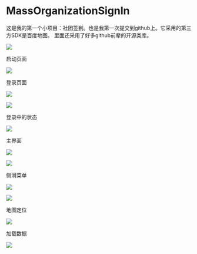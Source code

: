 # MassOrganizationSignIn

这是我的第一个小项目：社团签到。也是我第一次提交到github上。它采用的第三方SDK是百度地图。
里面还采用了好多github前辈的开源类库。


![](https://github.com/IAn2018cs/MassOrganizationSignIn/blob/master/demo.gif)


启动页面

![](https://github.com/IAn2018cs/MassOrganizationSignIn/blob/master/demoImage/Screenshot_2016-08-31-11-54-18-86.png)

登录页面

![](https://github.com/IAn2018cs/MassOrganizationSignIn/blob/master/demoImage/Screenshot_2016-08-31-11-54-30-03.png)

![](https://github.com/IAn2018cs/MassOrganizationSignIn/blob/master/demoImage/Screenshot_2016-08-31-11-54-41-19.png)

登录中的状态

![](https://github.com/IAn2018cs/MassOrganizationSignIn/blob/master/demoImage/Screenshot_2016-08-31-11-54-52-85.png)

主界面

![](https://github.com/IAn2018cs/MassOrganizationSignIn/blob/master/demoImage/Screenshot_2016-08-31-11-54-59-36.png)

![](https://github.com/IAn2018cs/MassOrganizationSignIn/blob/master/demoImage/Screenshot_2016-08-31-11-55-11-54.png)

侧滑菜单

![](https://github.com/IAn2018cs/MassOrganizationSignIn/blob/master/demoImage/Screenshot_2016-08-31-11-55-18-14.png)

![](https://github.com/IAn2018cs/MassOrganizationSignIn/blob/master/demoImage/Screenshot_2016-08-31-11-56-13-04.png)

地图定位

![](https://github.com/IAn2018cs/MassOrganizationSignIn/blob/master/demoImage/Screenshot_2016-08-31-11-56-28-74.png)

加载数据

![](https://github.com/IAn2018cs/MassOrganizationSignIn/blob/master/demoImage/Screenshot_2016-08-31-11-56-54-23.png)